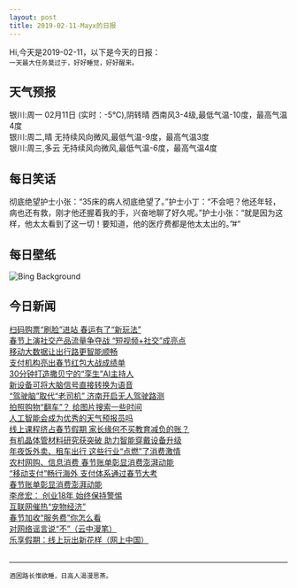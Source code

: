 ```yaml
---
layout: post
title: 2019-02-11-Mayx的日报
---
```


Hi,今天是2019-02-11，以下是今天的日报：<br><small>
一天最大任务莫过于，好好睡觉，好好醒来。</small><!--more-->
## 天气预报
银川:周一 02月11日 (实时：-5℃),阴转晴 西南风3-4级,最低气温-10度，最高气温4度<br>银川:周二,晴 无持续风向微风,最低气温-9度，最高气温3度<br>银川:周三,多云 无持续风向微风,最低气温-6度，最高气温4度
## 每日笑话
彻底绝望护士小张：“35床的病人彻底绝望了。”护士小丁：“不会吧？他还年轻，病也还有救，刚才他还握着我的手，兴奋地聊了好久呢。”护士小张：“就是因为这样，他太太看到了这一切！要知道，他的医疗费都是他太太出的。”#“
## 每日壁纸
![Bing Background](https://cn.bing.com/az/hprichbg/rb/StylusGroove_EN-US3894393576_1920x1080.jpg "For the Grammy Awards, a scanning electron micrograph of a needle on a record (© Susumu Nishinaga/Science Photo Library)")
## 今日新闻

[扫码购票“刷脸”进站 春运有了“新玩法”](http://it.people.com.cn/n1/2019/0211/c1009-30617051.html)   
[春节上演社交产品流量争夺战 “短视频+社交”成亮点](http://it.people.com.cn/n1/2019/0211/c1009-30617042.html)   
[移动大数据让出行路更智能顺畅](http://it.people.com.cn/n1/2019/0211/c1009-30617048.html)   
[支付机构亮出春节红包大战成绩单](http://it.people.com.cn/n1/2019/0211/c1009-30617038.html)   
[30分钟打造撒贝宁的“孪生”AI主持人](http://it.people.com.cn/n1/2019/0211/c1009-30616917.html)   
[新设备可将大脑信号直接转换为语音](http://it.people.com.cn/n1/2019/0211/c1009-30616920.html)   
[“驾驶脑”取代“老司机” 济南开启无人驾驶路测](http://it.people.com.cn/n1/2019/0211/c1009-30616905.html)   
[拍照购物“翻车”？ 给图片搜索一些时间](http://it.people.com.cn/n1/2019/0211/c1009-30616899.html)   
[人工智能会成为优秀的天气预报员吗](http://it.people.com.cn/n1/2019/0211/c1009-30616898.html)   
[线上课程挤占春节假期 家长缘何不买教育减负的账？](http://it.people.com.cn/n1/2019/0211/c1009-30616827.html)   
[有机晶体管材料研究获突破 助力智能穿戴设备升级](http://it.people.com.cn/n1/2019/0211/c1009-30616797.html)   
[年夜饭外卖、租车出行 这些行业“点燃”了消费激情](http://it.people.com.cn/n1/2019/0211/c1009-30616791.html)   
[农村网购、信息消费 春节账单彰显消费澎湃动能](http://it.people.com.cn/n1/2019/0211/c1009-30616771.html)   
[“移动支付”畅行海外 支付体系通过春节大考](http://it.people.com.cn/n1/2019/0211/c1009-30616769.html)   
[春节账单彰显消费澎湃动能](http://it.people.com.cn/n1/2019/0211/c1009-30616744.html)   
[李彦宏： 创业18年 始终保持警惕](http://it.people.com.cn/n1/2019/0211/c1009-30616692.html)   
[互联网催热“宠物经济”](http://it.people.com.cn/n1/2019/0211/c1009-30616514.html)   
[春节加收“服务费”你怎么看](http://it.people.com.cn/n1/2019/0211/c1009-30616480.html)   
[对网络谣言说“不”（云中漫笔）](http://it.people.com.cn/n1/2019/0211/c1009-30616500.html)   
[乐享假期：线上玩出新花样（网上中国）](http://it.people.com.cn/n1/2019/0211/c1009-30616518.html)   
<br />

***

<small>酒困路长惟欲睡，日高人渴漫思茶。</small>
